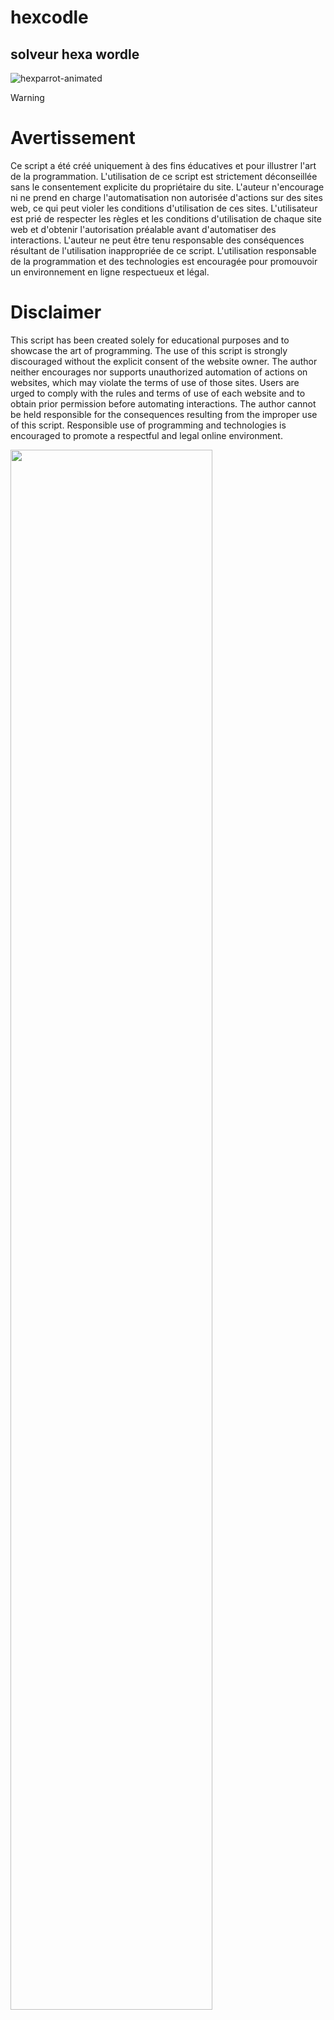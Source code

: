 # hexcodle
## solveur hexa wordle
![hexparrot-animated](https://github.com/M-U-C-K-A/hexcodle/assets/96072629/5982c4e2-b05e-4380-b943-017ac0830605)

> [!WARNING]  
> # Avertissement
> Ce script a été créé uniquement à des fins éducatives et pour illustrer l'art de la programmation. 
> L'utilisation de ce script est strictement déconseillée sans le consentement explicite du propriétaire du site. 
> L'auteur n'encourage ni ne prend en charge l'automatisation non autorisée d'actions sur des sites web, ce qui peut violer les conditions d'utilisation de ces sites.
> L'utilisateur est prié de respecter les règles et les conditions d'utilisation de chaque site web et d'obtenir l'autorisation préalable avant d'automatiser des interactions. 
> L'auteur ne peut être tenu responsable des conséquences résultant de l'utilisation inappropriée de ce script.
> L'utilisation responsable de la programmation et des technologies est encouragée pour promouvoir un environnement en ligne respectueux et légal.
> 
> # Disclaimer
> This script has been created solely for educational purposes and to showcase the art of programming. 
> The use of this script is strongly discouraged without the explicit consent of the website owner. 
> The author neither encourages nor supports unauthorized automation of actions on websites, which may violate the terms of use of those sites.
> Users are urged to comply with the rules and terms of use of each website and to obtain prior permission before automating interactions. 
> The author cannot be held responsible for the consequences resulting from the improper use of this script.
> Responsible use of programming and technologies is encouraged to promote a respectful and legal online environment.


<img align="center" width="80%" height="80%" src="https://github.com/M-U-C-K-A/hexcodle/assets/96072629/65d6ea77-12e7-4710-b942-efd158e7b911">
